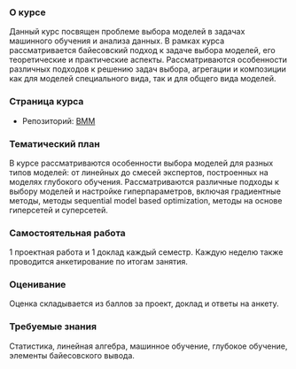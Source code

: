 ### О курсе
Данный курс посвящен проблеме выбора моделей в задачах машинного обучения и анализа данных. В рамках курса рассматривается байесовский подход к задаче выбора моделей, его теоретические и практические аспекты. Рассматриваются особенности различных подходов к решению задач выбора, агрегации и композиции как для моделей специального вида, так и для общего вида моделей.

### Страница курса

- Репозиторий: [BMM](https://github.com/intsystems/m1p)

### Тематический план
В курсе рассматриваются особенности выбора моделей для разных типов моделей: от линейных до смесей экспертов, построенных на моделях глубокого обучения. Рассматриваются различные подходы к выбору моделей и настройке гиперпараметров, включая градиентные методы, методы sequential model based optimization, методы на основе гиперсетей и суперсетей.

### Самостоятельная работа
1 проектная работа и 1 доклад каждый семестр. Каждую неделю также проводится анкетирование по итогам занятия.

### Оценивание
Оценка складывается из баллов за проект, доклад и ответы на анкету.

### Требуемые знания
Статистика, линейная алгебра, машинное обучение, глубокое обучение, элементы байесовского вывода.

